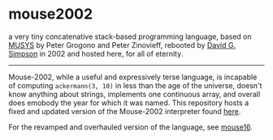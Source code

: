 # mouse2002
a very tiny concatenative stack-based programming language, based on [MUSYS](http://www.musicainformatica.org/topics/musys.php) by Peter Grogono and Peter Zinovieff, rebooted by [David G. Simpson](http://mouse.davidgsimpson.com) in 2002 and hosted here, for all of eternity.

---
Mouse-2002, while a useful and expressively terse language, is incapable of computing `ackermann(3, 10)` in less than the age of the universe, doesn't know anything about strings, implements one continuous array, and overall does emobody the year for which it was named. This repository hosts a fixed and updated version of the Mouse-2002 interpreter found [here](http://mouse.davidgsimpson.com/mouse2002/index.html). 

For the revamped and overhauled version of the language, see [mouse16](http://github.com/catb0t/mouse16).

